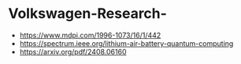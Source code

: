 # Volkswagen-Research-

* https://www.mdpi.com/1996-1073/16/1/442
* https://spectrum.ieee.org/lithium-air-battery-quantum-computing
* https://arxiv.org/pdf/2408.06160
